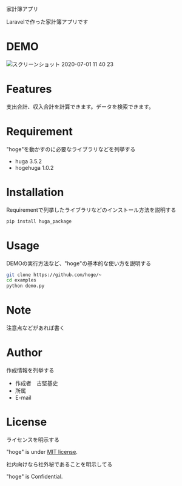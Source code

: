 
家計簿アプリ

Laravelで作った家計簿アプリです

# DEMO

![スクリーンショット 2020-07-01 11 40 23](https://user-images.githubusercontent.com/63381987/86197396-3d848080-bb90-11ea-9e42-9d0bfe668d96.png)

# Features

支出合計、収入合計を計算できます。データを検索できます。

# Requirement

"hoge"を動かすのに必要なライブラリなどを列挙する

* huga 3.5.2
* hogehuga 1.0.2

# Installation

Requirementで列挙したライブラリなどのインストール方法を説明する

```bash
pip install huga_package
```

# Usage

DEMOの実行方法など、"hoge"の基本的な使い方を説明する

```bash
git clone https://github.com/hoge/~
cd examples
python demo.py
```

# Note

注意点などがあれば書く

# Author

作成情報を列挙する

* 作成者　古堅基史
* 所属
* E-mail 

# License
ライセンスを明示する

"hoge" is under [MIT license](https://en.wikipedia.org/wiki/MIT_License).

社内向けなら社外秘であることを明示してる

"hoge" is Confidential.
